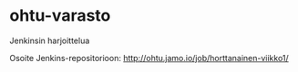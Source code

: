 # ohtu-varasto
Jenkinsin harjoittelua

Osoite Jenkins-repositorioon: http://ohtu.jamo.io/job/horttanainen-viikko1/
